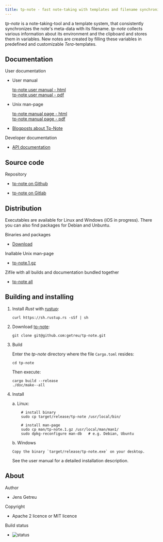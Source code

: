 ```yaml
---
title: tp-note - fast note-taking with templates and filename synchronization
---
```


_tp-note_ is a note-taking-tool and a template system, that consistently
synchronizes the note's meta-data with its filename. _tp-note_ collects
various information about its environment and the clipboard and stores them
in variables. New notes are created by filling these variables in predefined
and customizable _Tera_-templates.


## Documentation

User documentation

* User manual

  [tp-note user manual - html](https://blog.getreu.net/projects/tp-note/tp-note--manual.html)\
  [tp-note user manual - pdf](https://blog.getreu.net/_downloads/tp-note--manual.pdf)

* Unix man-page

  [tp-note manual page - html](https://blog.getreu.net/projects/tp-note/tp-note--manpage.html)\
  [tp-note manual page - pdf](https://blog.getreu.net/_downloads/tp-note--manpage.pdf)

* [Blogposts about Tp-Note](https://blog.getreu.net/tags/tp-note/)

Developer documentation

* [API documentation](https://blog.getreu.net/projects/tp-note/_downloads/doc/tp_note/)


## Source code

Repository

* [tp-note on Github](https://github.com/getreu/tp-note)

* [tp-note on Gitlab](https://gitlab.com/getreu/tp-note)


## Distribution

Executables are available for Linux and Windows (iOS in progress).
There you can also find packages for Debian and Unbuntu.

Binaries and packages

* [Download](https://blog.getreu.net/projects/tp-note/_downloads/)

Inallable Unix man-page

* [tp-note.1.gz](https://blog.getreu.net/projects/tp-note/_downloads/tp-note.1.gz)

Zifile with all builds and documentation bundled together

* [tp-note all](https://blog.getreu.net/_downloads/tp-note.zip)


## Building and installing

1. Install *Rust* with [rustup](https://www.rustup.rs/):

       curl https://sh.rustup.rs -sSf | sh

2. Download [tp-note](#tp-note):

       git clone git@github.com:getreu/tp-note.git

3. Build

   Enter the *tp-note* directory where the file `Cargo.toml`
   resides:

       cd tp-note

   Then execute:

       cargo build --release
       ./doc/make--all

4. Install

   a.  Linux:

           # install binary
           sudo cp target/release/tp-note /usr/local/bin/

           # install man-page
           sudo cp man/tp-note.1.gz /usr/local/man/man1/
           sudo dpkg-reconfigure man-db   # e.g. Debian, Ubuntu

   b.  Windows

       Copy the binary `target/release/tp-note.exe` on your desktop.

   See the user manual for a detailed installation description.



## About

Author

* Jens Getreu

Copyright

* Apache 2 licence or MIT licence

Build status

* ![status](https://travis-ci.org/getreu/tp-note.svg?branch=master)  

